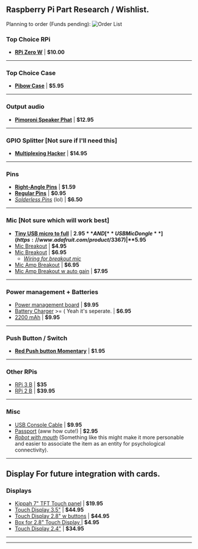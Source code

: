 ## Raspberry Pi Part Research / Wishlist.
Planning to order (Funds pending): 
![Order List](https://lh6.googleusercontent.com/NLvLVU-leTV0m5tPkB9r9ecaIPeYLBn1BopaUEgK56_ywEnS1HRs0JYmHj-Yqn1Lkgh8tM0K=w1488-h766-rw)
### Top Choice RPi
- [**RPi Zero W**](https://www.adafruit.com/product/3400)   |   **$10.00**
------------
### Top Choice Case
- [**Pibow Case**](https://www.adafruit.com/product/3471)   |   **$5.95**
------------
### Output audio
- [**Pimoroni Speaker Phat**](https://www.adafruit.com/product/3401)    |   **$12.95**
------------
### GPIO Splitter [Not sure if I'll need this]
- [**Multiplexing Hacker**](https://www.adafruit.com/product/3182)    |   **$14.95**
------------
### Pins
- [**Right-Angle Pins**](https://www.adafruit.com/product/2823)   |   **$1.59**
- [**Regular Pins**](https://www.adafruit.com/product/2822)   |   **$0.95**
- [*Solderless Pins*](https://www.adafruit.com/product/3413) (lol)   |   **$6.50**
------------
### Mic [Not sure which will work best]
- [**Tiny USB micro to full**](https://www.adafruit.com/product/2910)   |   **$2.95** AND [**USB Mic Dongle**](https://www.adafruit.com/product/3367)   |   **$5.95**
- [Mic Breakout](https://www.adafruit.com/product/2716)   |   **$4.95**
- [Mic Breakout](https://www.adafruit.com/product/3421)   |   **$6.95**
  - [*Wiring for breakout mic*](https://learn.adafruit.com/adafruit-i2s-mems-microphone-breakout/raspberry-pi-wiring-and-test)
- [Mic Amp Breakout](https://www.adafruit.com/product/1063)   |   **$6.95**
- [Mic Amp Breakout w auto gain](https://www.adafruit.com/product/1713)   |   **$7.95**
------------
### Power management + Batteries
- [Power management board](https://www.adafruit.com/product/3196)   |   **$9.95**
- [Battery Charger](https://www.adafruit.com/product/1904) >= ( Yeah it's seperate.  |   **$6.95**
- [2200 mAh](https://www.adafruit.com/product/1781)   |   **$9.95**
------------
### Push Button / Switch
- [**Red Push button Momentary**](https://www.adafruit.com/product/3104)   |   **$1.95**
------------
### Other RPis
- [RPi 3 B](https://www.adafruit.com/product/3055)   |   **$35**
- [RPi 2 B](https://www.adafruit.com/product/2358)   |   **$39.95**
------------
### Misc
- [USB Console Cable](https://www.adafruit.com/product/954)   |   **$9.95**
- [Passport](https://www.adafruit.com/product/769) (aww how cute!)   |   **$2.95**
- [*Robot with mouth*](https://shop.pimoroni.com/products/scroll-bot-pi-zero-w-project-kit) (Something like this might make it more personable and easier to associate the item as an entity for psychological connectivity).
------------
## Display For future integration with cards.
### Displays
- [Kippah 7" TFT Touch panel](https://www.adafruit.com/product/2453)   |   **$19.95**
- [Touch Display 3.5"](https://www.adafruit.com/product/2441)   |   **$44.95**
- [Touch Display 2.8" w buttons](https://www.adafruit.com/product/2423)   |   **$44.95**
- [Box for 2.8" Touch Display ](https://www.adafruit.com/product/2807)   |   **$4.95**
- [Touch Display 2.4"](https://www.adafruit.com/product/2455)   |   **$34.95**
------------
------------
